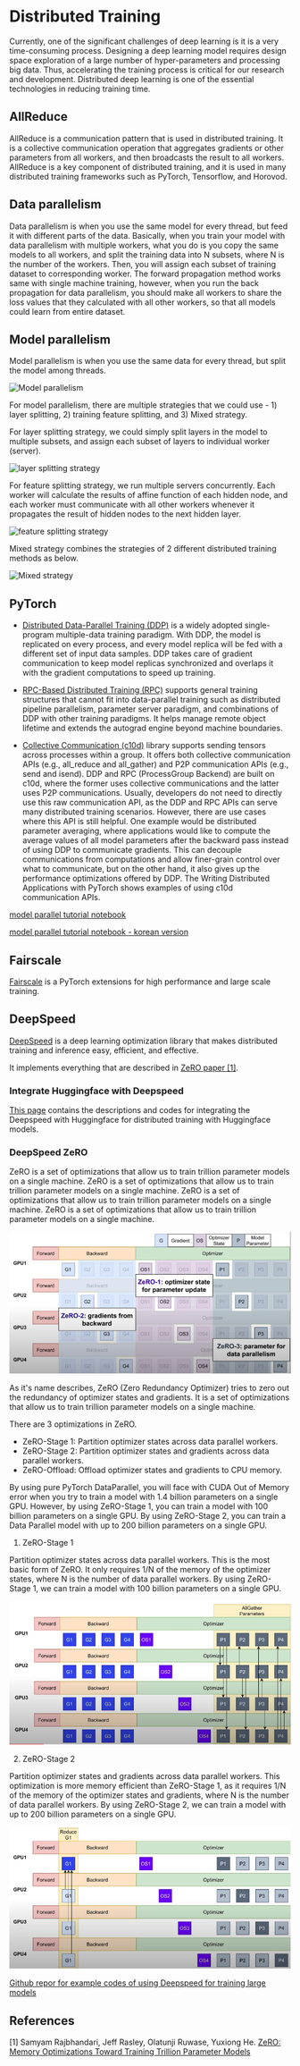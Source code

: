 # Distributed Training

Currently, one of the significant challenges of deep learning is it is a very time-consuming process. Designing a deep learning model requires design space exploration of a large number of hyper-parameters and processing big data. Thus, accelerating the training process is critical for our research and development. Distributed deep learning is one of the essential technologies in reducing training time.

## AllReduce

AllReduce is a communication pattern that is used in distributed training. It is a collective communication operation that aggregates gradients or other parameters from all workers, and then broadcasts the result to all workers. AllReduce is a key component of distributed training, and it is used in many distributed training frameworks such as PyTorch, Tensorflow, and Horovod.

## Data parallelism

Data parallelism is when you use the same model for every thread, but feed it with different parts of the data. Basically, when you train your model with data parallelism with multiple workers, what you do is you copy the same models to all workers, and split the training data into N subsets, where N is the number of the workers. Then, you will assign each subset of training dataset to corresponding worker. The forward propagation method works same with single machine training, however, when you run the back propagation for data parallelism, you should make all workers to share the loss values that they calculated with all other workers, so that all models could learn from entire dataset.

## Model parallelism

Model parallelism is when you use the same data for every thread, but split the model among threads.

![Model parallelism](./img/model_parallelism.png)

For model parallelism, there are multiple strategies that we could use - 1) layer splitting, 2) training feature splitting, and 3) Mixed strategy.

For layer splitting strategy, we could simply split layers in the model to multiple subsets, and assign each subset of layers to individual worker (server).

![layer splitting strategy](./img/layer_split_model_parallel.png)

For feature splitting strategy, we run multiple servers concurrently. Each worker will calculate the results of affine function of each hidden node, and each worker must communicate with all other workers whenever it propagates the result of hidden nodes to the next hidden layer.

![feature splitting strategy](./img/feature_split_model_parallel.png)

Mixed strategy combines the strategies of 2 different distributed training methods as below.

![Mixed strategy](./img/mixed_model_parallel.png)

## PyTorch

- [Distributed Data-Parallel Training (DDP)](https://pytorch.org/docs/stable/generated/torch.nn.parallel.DistributedDataParallel.html) is a widely adopted single-program multiple-data training paradigm. With DDP, the model is replicated on every process, and every model replica will be fed with a different set of input data samples. DDP takes care of gradient communication to keep model replicas synchronized and overlaps it with the gradient computations to speed up training.

- [RPC-Based Distributed Training (RPC)](https://pytorch.org/docs/stable/rpc.html) supports general training structures that cannot fit into data-parallel training such as distributed pipeline parallelism, parameter server paradigm, and combinations of DDP with other training paradigms. It helps manage remote object lifetime and extends the autograd engine beyond machine boundaries.

- [Collective Communication (c10d)](https://pytorch.org/docs/stable/distributed.html) library supports sending tensors across processes within a group. It offers both collective communication APIs (e.g., all_reduce and all_gather) and P2P communication APIs (e.g., send and isend). DDP and RPC (ProcessGroup Backend) are built on c10d, where the former uses collective communications and the latter uses P2P communications. Usually, developers do not need to directly use this raw communication API, as the DDP and RPC APIs can serve many distributed training scenarios. However, there are use cases where this API is still helpful. One example would be distributed parameter averaging, where applications would like to compute the average values of all model parameters after the backward pass instead of using DDP to communicate gradients. This can decouple communications from computations and allow finer-grain control over what to communicate, but on the other hand, it also gives up the performance optimizations offered by DDP. The Writing Distributed Applications with PyTorch shows examples of using c10d communication APIs.

[model parallel tutorial notebook](./src/model_parallel_tutorial.ipynb)

[model parallel tutorial notebook - korean version](./src/model_parallel_tutorial_kor.ipynb)

## Fairscale

[Fairscale](https://github.com/facebookresearch/fairscale) is a PyTorch extensions for high performance and large scale training.

## DeepSpeed

[DeepSpeed](https://github.com/microsoft/DeepSpeed) is a deep learning optimization library that makes distributed training and inference easy, efficient, and effective.

It implements everything that are described in [ZeRO paper [1]](https://arxiv.org/abs/1910.02054).

### Integrate Huggingface with Deepspeed

[This page](https://huggingface.co/docs/transformers/main_classes/deepspeed?highlight=deepspeed#deepspeed-integration) contains the descriptions and codes for integrating the Deepspeed with Huggingface for distributed training with Huggingface models.

### DeepSpeed ZeRO

ZeRO is a set of optimizations that allow us to train trillion parameter models on a single machine. ZeRO is a set of optimizations that allow us to train trillion parameter models on a single machine. ZeRO is a set of optimizations that allow us to train trillion parameter models on a single machine. ZeRO is a set of optimizations that allow us to train trillion parameter models on a single machine.

![ZeRO](./img/zero.png)

As it's name describes, ZeRO (Zero Redundancy Optimizer) tries to zero out the redundancy of optimizer states and gradients. It is a set of optimizations that allow us to train trillion parameter models on a single machine.

There are 3 optimizations in ZeRO.

- ZeRO-Stage 1: Partition optimizer states across data parallel workers.
- ZeRO-Stage 2: Partition optimizer states and gradients across data parallel workers.
- ZeRO-Offload: Offload optimizer states and gradients to CPU memory.

By using pure PyTorch DataParallel, you will face with CUDA Out of Memory error when you try to train a model with 1.4 billion parameters on a single GPU. However, by using ZeRO-Stage 1, you can train a model with 100 billion parameters on a single GPU. By using ZeRO-Stage 2, you can train a Data Parallel model with up to 200 billion parameters on a single GPU.

1. ZeRO-Stage 1

Partition optimizer states across data parallel workers. This is the most basic form of ZeRO. It only requires 1/N of the memory of the optimizer states, where N is the number of data parallel workers. By using ZeRO-Stage 1, we can train a model with 100 billion parameters on a single GPU.

![ZeRO-Stage 1](./img/zero1.png)

2. ZeRO-Stage 2

Partition optimizer states and gradients across data parallel workers. This optimization is more memory efficient than ZeRO-Stage 1, as it requires 1/N of the memory of the optimizer states and gradients, where N is the number of data parallel workers. By using ZeRO-Stage 2, we can train a model with up to 200 billion parameters on a single GPU.

![ZeRO-Stage 2](./img/zero2.png)

[Github repor for example codes of using Deepspeed for training large models](https://github.com/microsoft/DeepSpeedExamples)

## References

[1] Samyam Rajbhandari, Jeff Rasley, Olatunji Ruwase, Yuxiong He. [ZeRO: Memory Optimizations Toward Training Trillion Parameter Models](https://arxiv.org/abs/1910.02054)
